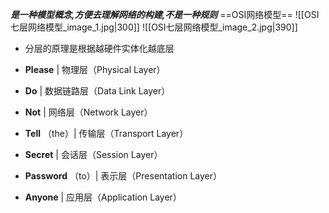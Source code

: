***是一种模型概念,方便去理解网络的构建,不是一种规则***
==OSI网络模型==
![[OSI七层网络模型_image_1.jpg|300]]  ![[OSI七层网络模型_image_2.jpg|390]]
-   分层的原理是根据越硬件实体化越底层
-   **Please** | 物理层（Physical Layer）

-   **Do** | 数据链路层（Data Link Layer）
-   **Not** | 网络层（Network Layer）
-   **Tell** （the）| 传输层（Transport Layer）
-   **Secret** | 会话层（Session Layer）
-   **Password** （to）| 表示层（Presentation Layer）
-   **Anyone** | 应用层（Application Layer）




















